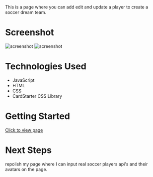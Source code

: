 # <Soccer Deream Team page>
This is a page where you can add edit and update a player to create a soccer dream team.
# Screenshot


<img src="https://i.imgur.com/DjRT0OS.png" alt="screenshot">
<img src="https://i.imgur.com/LwrqsGt.png" alt="screenshot">


# Technologies Used

- JavaScript
- HTML
- CSS
- CardStarter CSS Library

# Getting Started
[Click to view page](https://github.com/AliSakibou685/soccer-dream-team)

# Next Steps
repolish my page where I can input real soccer players api's and their avatars on the page.

